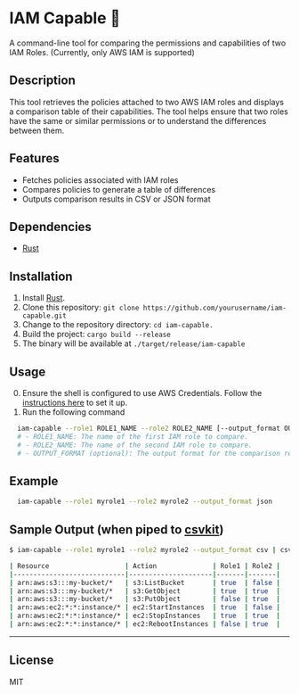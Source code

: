 # IAM Capable 💪

A command-line tool for comparing the permissions and capabilities of two IAM Roles. (Currently, only AWS IAM is supported)

## Description

This tool retrieves the policies attached to two AWS IAM roles and displays a comparison table of their capabilities. The tool helps ensure that two roles have the same or similar permissions or to understand the differences between them.

## Features

- Fetches policies associated with IAM roles
- Compares policies to generate a table of differences
- Outputs comparison results in CSV or JSON format

## Dependencies

- [Rust](https://www.rust-lang.org/)

## Installation

1. Install [Rust](https://www.rust-lang.org/tools/install).
2. Clone this repository: `git clone https://github.com/yourusername/iam-capable.git`
3. Change to the repository directory: `cd iam-capable.`
4. Build the project: `cargo build --release`
5. The binary will be available at `./target/release/iam-capable`

## Usage

0. Ensure the shell is configured to use AWS Credentials. Follow the [instructions here](https://docs.aws.amazon.com/cli/latest/userguide/cli-configure-quickstart.html) to set it up.
1. Run the following command

  ```sh
    iam-capable --role1 ROLE1_NAME --role2 ROLE2_NAME [--output_format OUTPUT_FORMAT]
    # - ROLE1_NAME: The name of the first IAM role to compare.
    # - ROLE2_NAME: The name of the second IAM role to compare.
    # - OUTPUT_FORMAT (optional): The output format for the comparison results. Available formats: CSV (default), JSON.
  ```

## Example

```sh
  iam-capable --role1 myrole1 --role2 myrole2 --output_format json
```

## Sample Output (when piped to [csvkit](https://csvkit.readthedocs.io/en/latest/))

```sh
$ iam-capable --role1 myrole1 --role2 myrole2 --output_format csv | csvlook

| Resource                   | Action              | Role1 | Role2 |
|----------------------------|---------------------|-------|-------|
| arn:aws:s3:::my-bucket/*   | s3:ListBucket       | true  | false |
| arn:aws:s3:::my-bucket/*   | s3:GetObject        | true  | true  |
| arn:aws:s3:::my-bucket/*   | s3:PutObject        | false | true  |
| arn:aws:ec2:*:*:instance/* | ec2:StartInstances  | true  | false |
| arn:aws:ec2:*:*:instance/* | ec2:StopInstances   | true  | true  |
| arn:aws:ec2:*:*:instance/* | ec2:RebootInstances | false | true  |
```

---

## License

MIT
